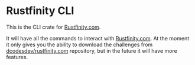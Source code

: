 # Rustfinity CLI

This is the CLI crate for [Rustfinity.com](https://www.rustfinity.com/).

It will have all the commands to interact with [Rustfinity.com](https://www.rustfinity.com/). At the moment it only gives you the ability to download the challenges from [dcodesdev/rustfinity.com](https://github.com/dcodesdev/rustfinity.com) repository, but in the future it will have more features.

